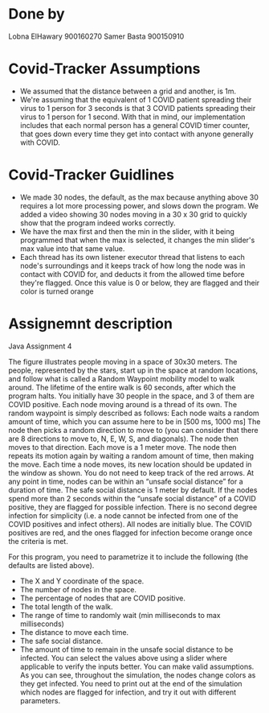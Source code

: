 # Done by

Lobna ElHawary 900160270
Samer Basta    900150910

# Covid-Tracker Assumptions

- We assumed that the distance between a grid and another, is 1m.
- We're assuming that the equivalent of 1 COVID patient spreading their virus to 1 person for 3 seconds is that 3 COVID patients spreading their virus to 1 person for 1 second. With that in mind, our implementation includes that each normal person has a general COVID timer counter, that goes down every time they get into contact with anyone generally with COVID. 

# Covid-Tracker Guidlines

- We made 30 nodes, the default, as the max because anything above 30 requires a lot more processing power, and slows down the program. We added a video showing 30 nodes moving in a 30 x 30 grid to quickly show that the program indeed works correctly.
- We have the max first and then the min in the slider, with it being programmed that when the max is selected, it changes the min slider's max value into that same value.
- Each thread has its own listener executor thread that listens to each node's surroundings and it keeps track of how long the node was in contact with COVID for, and deducts it from the allowed time before they're flagged. Once this value is 0 or below, they are flagged and their color is turned orange

# Assignemnt description
Java Assignment 4

The figure illustrates people moving in a space of 30x30 meters. The people, represented by the
stars, start up in the space at random locations, and follow what is called a Random Waypoint
mobility model to walk around. The lifetime of the entire walk is 60 seconds, after which the
program halts. You initially have 30 people in the space, and 3 of them are COVID positive. Each
node moving around is a thread of its own.
The random waypoint is simply described as follows: Each node waits a random amount of
time, which you can assume here to be in [500 ms, 1000 ms] The node then picks a random
direction to move to (you can consider that there are 8 directions to move to, N, E, W, S, and
diagonals). The node then moves to that direction. Each move is a 1 meter move. The node
then repeats its motion again by waiting a random amount of time, then making the move.
Each time a node moves, its new location should be updated in the window as shown. You do
not need to keep track of the red arrows.
At any point in time, nodes can be within an “unsafe social distance” for a duration of time. The
safe social distance is 1 meter by default. If the nodes spend more than 2 seconds within the
“unsafe social distance” of a COVID positive, they are flagged for possible infection. There is no
second degree infection for simplicity (i.e. a node cannot be infected from one of the COVID
positives and infect others).
All nodes are initially blue. The COVID positives are red, and the ones flagged for infection
become orange once the criteria is met. 

For this program, you need to parametrize it to include the following (the defaults are listed
above).
- The X and Y coordinate of the space.
- The number of nodes in the space.
- The percentage of nodes that are COVID positive.
- The total length of the walk.
- The range of time to randomly wait (min milliseconds to max milliseconds)
- The distance to move each time.
- The safe social distance.
- The amount of time to remain in the unsafe social distance to be infected.
You can select the values above using a slider where applicable to verify the inputs better. You
can make valid assumptions.
As you can see, throughout the simulation, the nodes change colors as they get infected. You
need to print out at the end of the simulation which nodes are flagged for infection, and try it
out with different parameters. 
